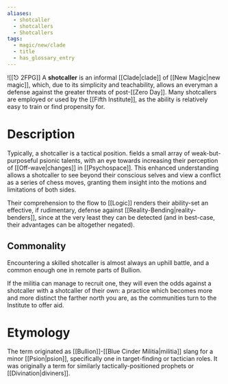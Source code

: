```yaml
---
aliases:
  - shotcaller
  - shotcallers
  - Shotcallers
tags:
  - magic/new/clade
  - title
  - has_glossary_entry
---
```

![[⎋ 2FPG]]
A **shotcaller** is an informal [[Clade|clade]] of [[New Magic|new magic]], which, due to its simplicity and teachability, allows an everyman a defense against the greater threats of post-[[Zero Day]]. Many shotcallers are employed or used by the [[Fifth Institute]], as the ability is relatively easy to train or find propensity for.

# Description
Typically, a shotcaller is a tactical position. fields a small array of weak-but-purposeful psionic talents, with an eye towards increasing their perception of [[Off-wave|changes]] in [[Psychospace]]. This enhanced understanding allows a shotcaller to see beyond their conscious selves and view a conflict as a series of chess moves, granting them insight into the motions and limitations of both sides. 

Their comprehension to the flow to [[Logic]] renders their ability-set an effective, if rudimentary, defense against [[Reality-Bending|reality-benders]], since at the very least they can be detected (and in best-case, their advantages can be altogether negated).

## Commonality
Encountering a skilled shotcaller is almost always an uphill battle, and a common enough one in remote parts of Bullion. 

If the militia can manage to recruit one, they will even the odds against a shotcaller with a shotcaller of their own: a practice which becomes more and more distinct the farther north you are, as the communities turn to the Institute to offer aid.

# Etymology
The term originated as [[Bullion]]-[[Blue Cinder Militia|militia]] slang for a minor [[Psion|psion]], specifically one in target-finding or tactician roles. It was originally a term for similarly tactically-positioned prophets or [[Divination|diviners]].


